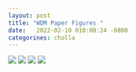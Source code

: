 ```yaml
---
layout: post
title: "WDM Paper Figures "
date:   2022-02-10 010:00:24 -0800
categorines: cholla
---
```


<img src="{{ site.url }}assets/images/wdm_paper/slice_wdm_paper.png">

<img src="{{ site.url }}assets/images/wdm_paper/corner_wdm.png">


<img src="{{ site.url }}assets/images/wdm_paper/flux_ps_wdm.png">

<img src="{{ site.url }}assets/images/wdm_paper/corner_cdm.png">
